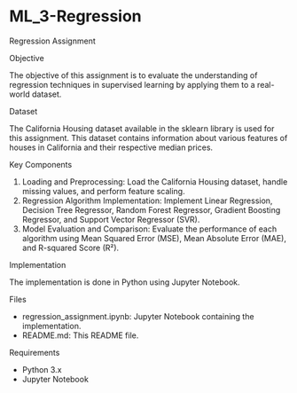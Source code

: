 # ML_3-Regression
Regression Assignment

Objective

The objective of this assignment is to evaluate the understanding of regression techniques in supervised learning by applying them to a real-world dataset.

Dataset

The California Housing dataset available in the sklearn library is used for this assignment. This dataset contains information about various features of houses in California and their respective median prices.

Key Components

1. Loading and Preprocessing: Load the California Housing dataset, handle missing values, and perform feature scaling.
2. Regression Algorithm Implementation: Implement Linear Regression, Decision Tree Regressor, Random Forest Regressor, Gradient Boosting Regressor, and Support Vector Regressor (SVR).
3. Model Evaluation and Comparison: Evaluate the performance of each algorithm using Mean Squared Error (MSE), Mean Absolute Error (MAE), and R-squared Score (R²).

Implementation

The implementation is done in Python using Jupyter Notebook.

Files

- regression_assignment.ipynb: Jupyter Notebook containing the implementation.
- README.md: This README file.

Requirements

- Python 3.x
- Jupyter Notebook
